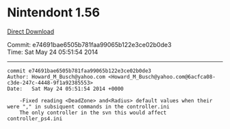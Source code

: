 # Nintendont 1.56
[Direct Download](./Nintendont.zip)

Commit: e74691bae6505b781faa99065b122e3ce02b0de3  
Time: Sat May 24 05:51:54 2014   

-----

```
commit e74691bae6505b781faa99065b122e3ce02b0de3
Author: Howard_M_Busch@yahoo.com <Howard_M_Busch@yahoo.com@6acfca08-c3de-247c-4448-9f1a92385553>
Date:   Sat May 24 05:51:54 2014 +0000

    -Fixed reading <DeadZone> and<Radius> default values when their were "," in subsiquent commands in the controller.ini
    The only controller in the svn this would affect controller_ps4.ini
```

